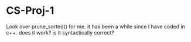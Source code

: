 # CS-Proj-1
Look over prune_sorted() for me. it has been a while since I have coded in c++. does it work? is it syntactically correct?
